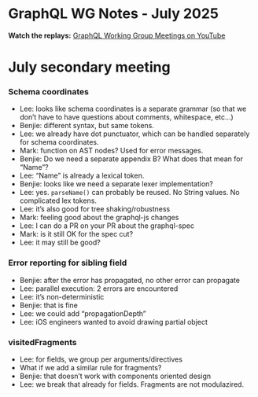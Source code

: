 # GraphQL WG Notes - July 2025

**Watch the replays:**
[GraphQL Working Group Meetings on YouTube](https://www.youtube.com/playlist?list=PLP1igyLx8foH30_sDnEZnxV_8pYW3SDtb)

# July secondary meeting

### Schema coordinates

- Lee: looks like schema coordinates is a separate grammar (so that we don’t
  have to have questions about comments, whitespace, etc…)
- Benjie: different syntax, but same tokens.
- Lee: we already have dot punctuator, which can be handled separately for
  schema coordinates.
- Mark: function on AST nodes? Used for error messages.
- Benjie: Do we need a separate appendix B? What does that mean for “Name”?
- Lee: “Name” is already a lexical token.
- Benjie: looks like we need a separate lexer implementation?
- Lee: yes. `parseName()` can probably be reused. No String values. No
  complicated lex tokens.
- Lee: it’s also good for tree shaking/robustness
- Mark: feeling good about the graphql-js changes
- Lee: I can do a PR on your PR about the graphql-spec
- Mark: is it still OK for the spec cut?
- Lee: it may still be good?

### Error reporting for sibling field

- Benjie: after the error has propagated, no other error can propagate
- Lee: parallel execution: 2 errors are encountered
- Lee: it’s non-deterministic
- Benjie: that is fine
- Lee: we could add “propagationDepth”
- Lee: iOS engineers wanted to avoid drawing partial object

### visitedFragments

- Lee: for fields, we group per arguments/directives
- What if we add a similar rule for fragments?
- Benjie: that doesn’t work with components oriented design
- Lee: we break that already for fields. Fragments are not modulazired.
